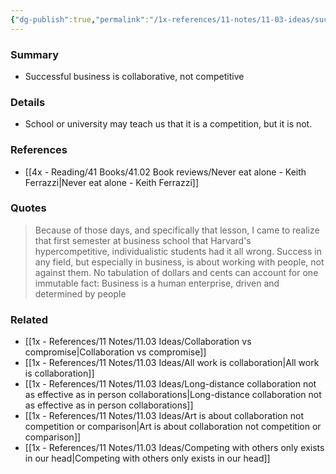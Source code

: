 ```yaml
---
{"dg-publish":true,"permalink":"/1x-references/11-notes/11-03-ideas/successful-business-is-collaborative-not-competitive/","title":"Business is about working with people not against people","created":"2025-03-07T09:41:37.355+03:00","updated":"2025-03-07T10:30:12.534+03:00"}
---
```



### Summary
- Successful business is collaborative, not competitive

### Details
- School or university may teach us that it is a competition, but it is not.

### References
- [[4x - Reading/41 Books/41.02 Book reviews/Never eat alone - Keith Ferrazzi\|Never eat alone - Keith Ferrazzi]]

### Quotes
> Because of those days, and specifically that lesson, I came to realize that first semester at business school that Harvard's hypercompetitive, individualistic students had it all wrong. Success in any field, but especially in business, is about working with people, not against them. No tabulation of dollars and cents can account for one immutable fact: Business is a human enterprise, driven and determined by people

### Related
- [[1x - References/11 Notes/11.03 Ideas/Collaboration vs compromise\|Collaboration vs compromise]]
- [[1x - References/11 Notes/11.03 Ideas/All work is collaboration\|All work is collaboration]]
- [[1x - References/11 Notes/11.03 Ideas/Long-distance collaboration not as effective as in person collaborations\|Long-distance collaboration not as effective as in person collaborations]]
- [[1x - References/11 Notes/11.03 Ideas/Art is about collaboration not competition or comparison\|Art is about collaboration not competition or comparison]]
- [[1x - References/11 Notes/11.03 Ideas/Competing with others only exists in our head\|Competing with others only exists in our head]]